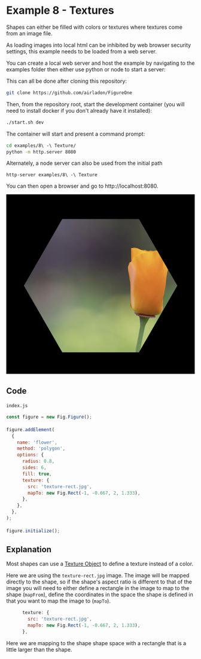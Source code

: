 # Example 8 - Textures

Shapes can either be filled with colors or textures where textures come from an image file.

As loading images into local html can be inhibited by web browser security settings, this example needs to be loaded from a web server.

You can create a local web server and host the example by navigating to the examples folder then either use python or node to start a server:

This can all be done after cloning this repository:

```bash
git clone https://github.com/airladon/FigureOne
```

Then, from the repository root, start the development container (you will need to install docker if you don't already have it installed):
```bash
./start.sh dev
```

The container will start and present a command prompt:
```bash
cd examples/8\ -\ Texture/
python -m http.server 8080
```

Alternately, a node server can also be used from the initial path
```
http-server examples/8\ -\ Texture
```

You can then open a browser and go to http://localhost:8080.


![](example.png)


## Code
`index.js`
```js
const figure = new Fig.Figure();

figure.addElement(
  {
    name: 'flower',
    method: 'polygon',
    options: {
      radius: 0.8,
      sides: 6,
      fill: true,
      texture: {
        src: 'texture-rect.jpg',
        mapTo: new Fig.Rect(-1, -0.667, 2, 1.333),
      },
    },
  },
);

figure.initialize();
```

## Explanation

Most shapes can use a [Texture Object](../../docs/README.md#OBJ_Texture) to define a texture instead of a color.

Here we are using the `texture-rect.jpg` image. The image will be mapped directly to the shape, so if the shape's aspect ratio is different to that of the image you will need to either define a rectangle in the image to map to the shape (`mapFrom`), define the coordinates in the space the shape is defined in that you want to map the image to (`mapTo`).

```js
      texture: {
        src: 'texture-rect.jpg',
        mapTo: new Fig.Rect(-1, -0.667, 2, 1.333),
      },
```
Here we are mapping to the shape shape space with a rectangle that is a little larger than the shape.
